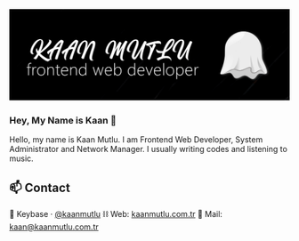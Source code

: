 <img src="https://raw.githubusercontent.com/kaanmutlu17/kaanmutlu17/master/kaan-banner.png">

### Hey, My Name is Kaan 👋

Hello, my name is Kaan Mutlu. I am Frontend Web Developer, System Administrator and Network Manager. I usually writing codes and listening to music.

## 📫 Contact

🔑 Keybase · [@kaanmutlu](https://keybase.io/kaanmutlu)
⛓ Web: [kaanmutlu.com.tr](https://kaanmutlu.com.tr)
📧 Mail: kaan@kaanmutlu.com.tr
